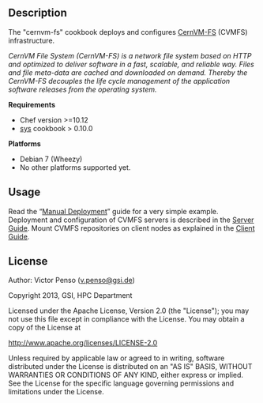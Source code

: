Description
-----------

The "cernvm-fs" cookbook deploys and configures [CernVM-FS][1] (CVMFS) infrastructure.

_CernVM File System (CernVM-FS) is a network file system based on HTTP and optimized to deliver software in a fast, scalable, and reliable way. Files and file meta-data are cached and downloaded on demand. Thereby the CernVM-FS decouples the life cycle management of the application software releases from the operating system._

**Requirements**

* Chef version >=10.12
* [sys][2] cookbook > 0.10.0

**Platforms**

* Debian 7 (Wheezy)
* No other platforms supported yet.

Usage
-----

Read the “[Manual Deployment][3]” guide for a very simple example. Deployment and configuration of CVMFS servers is described in the [Server Guide][4]. Mount CVMFS repositories on client nodes as explained in the [Client Guide][5].

License
-------

Author: Victor Penso (v.penso@gsi.de)

Copyright 2013, GSI, HPC Department

Licensed under the Apache License, Version 2.0 (the "License"); you may not use this file except in compliance with the License. You may obtain a copy of the License at

http://www.apache.org/licenses/LICENSE-2.0

Unless required by applicable law or agreed to in writing, software distributed under the License is distributed on an "AS IS" BASIS, WITHOUT WARRANTIES OR CONDITIONS OF ANY KIND, either express or implied. See the License for the specific language governing permissions and limitations under the License.


[1]: http://cernvm.cern.ch/portal/filesystem
[2]: https://github.com/GSI-HPC/sys-chef-cookbook
[3]: documents/manual.markdown
[4]: documents/server.makrdown
[5]: documents/client.makrdown
